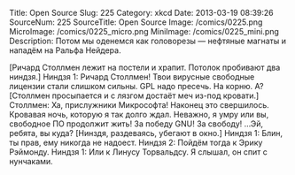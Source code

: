 Title: Open Source 
Slug: 225 
Category: xkcd 
Date: 2013-03-19 08:39:26 
SourceNum: 225 
SourceTitle: Open Source 
Image: /comics/0225.png 
MicroImage: /comics/0225_micro.png 
MiniImage: /comics/0225_mini.png 
Description: Потом мы оденемся как головорезы — нефтяные магнаты и нападём на Ральфа Нейдера. 

[Ричард Столлмен лежит на постели и храпит. Потолок пробивают два ниндзя.]
Ниндзя 1: Ричард Столлмен! Твои вирусные свободные лицензии стали слишком сильны. GPL надо пресечь. На корню. А?
[Столлмен просыпается и с лязгом достаёт меч из-под кровати.]
Столлмен: Ха, прислужники Микрософта! Наконец это свершилось. Кровавая ночь, которую я так долго ждал. Неважно, я умру или вы, свободное ПО продолжит жить! За победу GNU! За свободу! ...Эй, ребята, вы куда?
[Нинздя, раздеваясь, убегают в окно.]
Ниндзя 1: Блин, ты прав, ему никогда не надоест.
Ниндзя 2: Пойдём тогда к Эрику Рэймонду.
Ниндзя 1: Или к Линусу Торвальдсу. Я слышал, он спит с нунчаками.